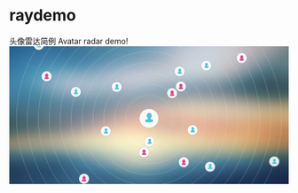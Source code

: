# raydemo
头像雷达简例
Avatar radar demo!
![image](https://github.com/Raymondry/raydemo/blob/master/AvatarRadar/demo.png)
